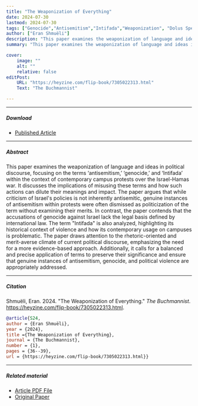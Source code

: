 ```yaml
---
title: "The Weaponization of Everything" 
date: 2024-07-30
lastmod: 2024-07-30
tags: ["Genocide","Antisemitism","Intifada","Weaponization", "Dolus Specialis", "Intent", "International Court of Justice"]
author: ["Eran Shmuëli"]
description: "This paper examines the weaponization of language and ideas in political discourse. Published in the The Buchmannist, 2024." 
summary: "This paper examines the weaponization of language and ideas in political discourse, focusing on the terms ‘antisemitism,’ ‘genocide,’ and ‘Intifada’ within the context of contemporary campus protests over the Israel-Hamas war."

cover:
    image: ""
    alt: ""
    relative: false
editPost:
    URL: "https://heyzine.com/flip-book/7305022313.html"
    Text: "The Buchmannist"

---
```


---


<!--![Cover](cover3.png)-->
<!--<iframe allowfullscreen="allowfullscreen" scrolling="no" class="fp-iframe" style="width: 100%; height: 600px;" src="https://heyzine.com/flip-book/7305022313.html/#page/36"></iframe>-->

##### Download

+ [Published Article](https://heyzine.com/flip-book/7305022313.html/#page/36)

---

##### Abstract

This paper examines the weaponization of language and ideas in political discourse, focusing on the terms ‘antisemitism,’ ‘genocide,’ and ‘Intifada’ within the context of contemporary campus protests over the Israel-Hamas war. It discusses the implications of misusing these terms and how such actions can dilute their meanings and impact. The paper argues that while criticism of Israel's policies is not inherently antisemitic, genuine instances of antisemitism within protests were often dismissed as politicization of the term without examining their merits. In contrast, the paper contends that the accusations of genocide against Israel lack the legal basis defined by international law. The term "Intifada" is also analyzed, highlighting its historical context of violence and how its contemporary usage on campuses is problematic. The paper draws attention to the rhetoric-oriented and merit-averse climate of current political discourse, emphasizing the need for a more evidence-based approach. Additionally, it calls for a balanced and precise application of terms to preserve their significance and ensure that genuine instances of antisemitism, genocide, and political violence are appropriately addressed. 

---

##### Citation

Shmuëli, Eran. 2024. "The Weaponization of Everything." *The Buchmannist*. https://heyzine.com/flip-book/7305022313.html.

```BibTeX
@article{S24,
author = {Eran Shmuëli},
year = {2024},
title ={The Weaponization of Everything},
journal = {The Buchmannist},
number = {1},
pages = {36--39},
url = {https://heyzine.com/flip-book/7305022313.html}}

```

---

##### Related material

+ [Article PDF File](buchmanninst-2024.pdf)
+ [Original Paper](the-weaponization-of-everything.pdf)

<!--
+ [Working definition of Antisemitism](https://holocaustremembrance.com/resources/working-definition-antisemitism)
+ [UN Doc. A/C.6/SR.78](https://undocs.org/A/C.6/SR.78)
+ [UN Doc. E/447](https://digitallibrary.un.org/record/611058/files/E_447-EN.pdf)
+ [Genocide Convention](https://www.ohchr.org/en/instruments-mechanisms/instruments/convention-prevention-and-punishment-crime-genocide)
+ [_Bosnia and Herzegovina v. Serbia and Montenegro_, Judgment of 26 February 2007](https://icj-cij.org/sites/default/files/case-related/91/091-20070226-JUD-01-00-EN.pdf)-->

